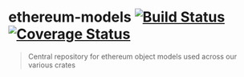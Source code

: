 # ethereum-models [![Build Status](https://travis-ci.org/etherswap/ethereum-models.svg?branch=master)](https://travis-ci.org/etherswap/ethereum-models) [![Coverage Status](https://coveralls.io/repos/github/etherswap/ethereum-models/badge.svg?branch=master)](https://coveralls.io/github/etherswap/ethereum-models?branch=master)

> Central repository for ethereum object models used across our various crates


